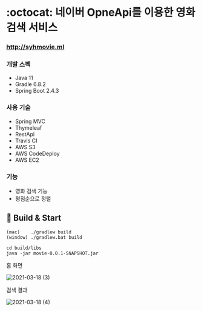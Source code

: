 # :octocat: 네이버 OpneApi를 이용한 영화 검색 서비스
### http://syhmovie.ml

### 개발 스펙
* Java 11
* Gradle 6.8.2
* Spring Boot 2.4.3

### 사용 기술
* Spring MVC
* Thymeleaf
* RestApi
* Travis CI
* AWS S3
* AWS CodeDeploy
* AWS EC2

### 기능
* 영화 검색 기능
* 평점순으로 정렬

## 🔖 Build & Start
```
(mac)    ./gradlew build
(window) ./gradlew.bat build

cd build/libs
java -jar movie-0.0.1-SNAPSHOT.jar
```



홈 화면

![2021-03-18 (3)](https://user-images.githubusercontent.com/64251594/111581142-15ab7a80-87fc-11eb-910d-c9e640e15c9e.png)


검색 결과

![2021-03-18 (4)](https://user-images.githubusercontent.com/64251594/111583875-691fc780-8800-11eb-86e0-e468172a7a7e.png)


